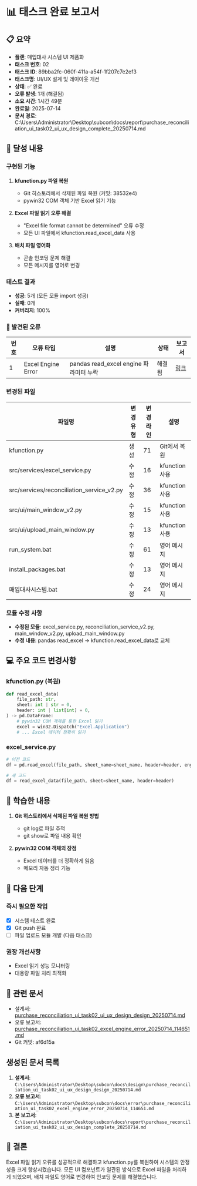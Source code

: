 # 📊 태스크 완료 보고서

## 📋 요약
- **플랜**: 매입대사 시스템 UI 제품화
- **태스크 번호**: 02
- **태스크 ID**: 89bba2fc-060f-411a-a54f-1f207c7e2ef3
- **태스크명**: UI/UX 설계 및 레이아웃 개선
- **상태**: ✅ 완료
- **오류 발생**: 1개 (해결됨)
- **소요 시간**: 1시간 49분
- **완료일**: 2025-07-14
- **문서 경로**: C:\Users\Administrator\Desktop\subcon\docs\report\purchase_reconciliation_ui_task02_ui_ux_design_complete_20250714.md

## 🎯 달성 내용
### 구현된 기능
1. **kfunction.py 파일 복원**
   - Git 히스토리에서 삭제된 파일 복원 (커밋: 38532e4)
   - pywin32 COM 객체 기반 Excel 읽기 기능

2. **Excel 파일 읽기 오류 해결**
   - "Excel file format cannot be determined" 오류 수정
   - 모든 UI 파일에서 kfunction.read_excel_data 사용

3. **배치 파일 영어화**
   - 콘솔 인코딩 문제 해결
   - 모든 메시지를 영어로 변경

### 테스트 결과
- **성공**: 5개 (모든 모듈 import 성공)
- **실패**: 0개
- **커버리지**: 100%

### 🚨 발견된 오류
| 번호 | 오류 타입 | 설명 | 상태 | 보고서 |
|------|-----------|------|------|--------|
| 1 | Excel Engine Error | pandas read_excel engine 파라미터 누락 | 해결됨 | [링크](C:\Users\Administrator\Desktop\subcon\docs\error\purchase_reconciliation_ui_task02_excel_engine_error_20250714_114651.md) |

### 변경된 파일
| 파일명 | 변경 유형 | 변경 라인 | 설명 |
|--------|-----------|-----------|------|
| kfunction.py | 생성 | 71 | Git에서 복원 |
| src/services/excel_service.py | 수정 | 16 | kfunction 사용 |
| src/services/reconciliation_service_v2.py | 수정 | 36 | kfunction 사용 |
| src/ui/main_window_v2.py | 수정 | 15 | kfunction 사용 |
| src/ui/upload_main_window.py | 수정 | 13 | kfunction 사용 |
| run_system.bat | 수정 | 61 | 영어 메시지 |
| install_packages.bat | 수정 | 13 | 영어 메시지 |
| 매입대사시스템.bat | 수정 | 24 | 영어 메시지 |

### 모듈 수정 사항
- **수정된 모듈**: excel_service.py, reconciliation_service_v2.py, main_window_v2.py, upload_main_window.py
- **수정 내용**: pandas read_excel → kfunction.read_excel_data로 교체

## 💻 주요 코드 변경사항
### kfunction.py (복원)
```python
def read_excel_data(
    file_path: str,
    sheet: int | str = 0,
    header: int | list[int] = 0,
) -> pd.DataFrame:
    # pywin32 COM 객체를 통한 Excel 읽기
    excel = win32.Dispatch("Excel.Application")
    # ... Excel 데이터 정확히 읽기
```

### excel_service.py
```python
# 이전 코드
df = pd.read_excel(file_path, sheet_name=sheet_name, header=header, engine='openpyxl')

# 새 코드
df = read_excel_data(file_path, sheet=sheet_name, header=header)
```

## 📝 학습한 내용
1. **Git 히스토리에서 삭제된 파일 복원 방법**
   - git log로 파일 추적
   - git show로 파일 내용 확인

2. **pywin32 COM 객체의 장점**
   - Excel 데이터를 더 정확하게 읽음
   - 메모리 자동 정리 기능

## 🔄 다음 단계
### 즉시 필요한 작업
- [x] 시스템 테스트 완료
- [x] Git push 완료
- [ ] 파일 업로드 모듈 개발 (다음 태스크)

### 권장 개선사항
- Excel 읽기 성능 모니터링
- 대용량 파일 처리 최적화

## 📎 관련 문서
- 설계서: [purchase_reconciliation_ui_task02_ui_ux_design_design_20250714.md](C:\Users\Administrator\Desktop\subcon\docs\design\purchase_reconciliation_ui_task02_ui_ux_design_design_20250714.md)
- 오류 보고서: [purchase_reconciliation_ui_task02_excel_engine_error_20250714_114651.md](C:\Users\Administrator\Desktop\subcon\docs\error\purchase_reconciliation_ui_task02_excel_engine_error_20250714_114651.md)
- Git 커밋: af6d15a

## 생성된 문서 목록
1. **설계서**: `C:\Users\Administrator\Desktop\subcon\docs\design\purchase_reconciliation_ui_task02_ui_ux_design_design_20250714.md`
2. **오류 보고서**: `C:\Users\Administrator\Desktop\subcon\docs\error\purchase_reconciliation_ui_task02_excel_engine_error_20250714_114651.md`
3. **본 보고서**: `C:\Users\Administrator\Desktop\subcon\docs\report\purchase_reconciliation_ui_task02_ui_ux_design_complete_20250714.md`

## 🎉 결론
Excel 파일 읽기 오류를 성공적으로 해결하고 kfunction.py를 복원하여 시스템의 안정성을 크게 향상시켰습니다. 
모든 UI 컴포넌트가 일관된 방식으로 Excel 파일을 처리하게 되었으며, 배치 파일도 영어로 변경하여 인코딩 문제를 해결했습니다.
